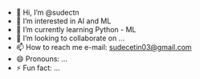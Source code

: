- 👋 Hi, I’m @sudectn
- 👀 I’m interested in AI and ML
- 🌱 I’m currently learning Python - ML
- 💞️ I’m looking to collaborate on ...
- 📫 How to reach me  e-mail: sudecetin03@gmail.com
- 😄 Pronouns: ...
- ⚡ Fun fact: ...

<!---
I am 21 years old and a computer programmer. I am from Türkiye. My interests are AI technologies, books, translation and music. I am currently an intern at Tersan Shipyard/ERP Departmant.
- B2 English
- Python, HTML, CSS, JS, PHP, SQL, C#
Also,
-AutoCADsudectn/sudectn is a ✨ special ✨ repository because its `README.md` (this file) appears on your GitHub profile.
You can click the Preview link to take a look at your changes.
--->
